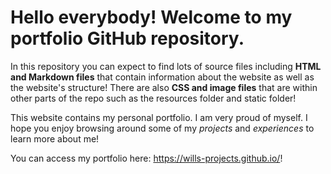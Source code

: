 # Hello everybody! Welcome to my portfolio GitHub repository.

In this repository you can expect to find lots of source files including **HTML and Markdown files** that contain information about the website as well as the website's structure! There are also **CSS and image files** that are within other parts of the repo such as the resources folder and static folder!

This website contains my personal portfolio. I am very proud of myself. I hope you enjoy browsing around some of my _projects_ and _experiences_ to learn more about me!

You can access my portfolio here: https://wills-projects.github.io/!

